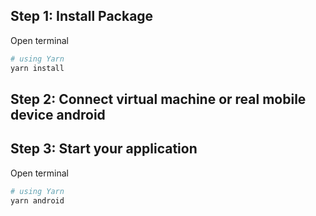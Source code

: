 

## Step 1: Install Package

Open terminal

```bash
# using Yarn
yarn install
```

## Step 2: Connect virtual machine or real mobile device android

## Step 3: Start your application

Open terminal

```bash
# using Yarn
yarn android
```




